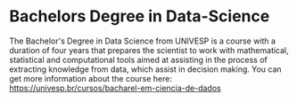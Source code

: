 # Bachelors Degree in Data-Science
The Bachelor's Degree in Data Science from UNIVESP is a course with a duration of four years that prepares the scientist to work with mathematical, statistical and computational tools aimed at assisting in the process of extracting knowledge from data, which assist in decision making.
You can get more information about the course here: https://univesp.br/cursos/bacharel-em-ciencia-de-dados
